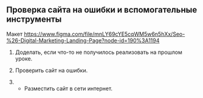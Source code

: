 ## Проверка сайта на ошибки и вспомогательные инструменты

Макет https://www.figma.com/file/mnLY69cYE5cqWM5w6n5hXx/Seo-%26-Digital-Marketing-Landing-Page?node-id=190%3A1194

1. Доделать, если что-то не получилось реализовать на прошлом уроке.

2. Проверить сайт на ошибки.

3. * Разместить сайт в сети интернет.
